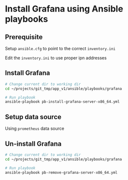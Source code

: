# Install Grafana using Ansible playbooks

## Prerequisite

Setup `ansible.cfg` to point to the correct `inventory.ini`

Edit the `inventory.ini` to use proper ipn addresses

## Install Grafana

```sh
# Change current dir to working dir
cd ~/projects/git_tmp/app_v1/ansible/playbooks/grafana

# Run playbook
ansible-playbook pb-install-grafana-server-x86_64.yml
```
## Setup data source

Using `prometheus` data source

## Un-install Grafana

```sh
# Change current dir to working dir
cd ~/projects/git_tmp/app_v1/ansible/playbooks/grafana

# Run playbook
ansible-playbook pb-remove-grafana-server-x86_64.yml
```
